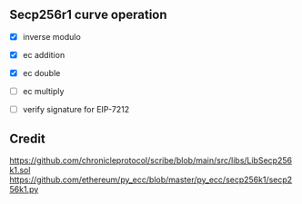 ## Secp256r1 curve operation

 - [x] inverse modulo
 - [x] ec addition
 - [x] ec double
 - [ ] ec multiply
 - [ ] verify signature for EIP-7212


## Credit
https://github.com/chronicleprotocol/scribe/blob/main/src/libs/LibSecp256k1.sol
https://github.com/ethereum/py_ecc/blob/master/py_ecc/secp256k1/secp256k1.py
